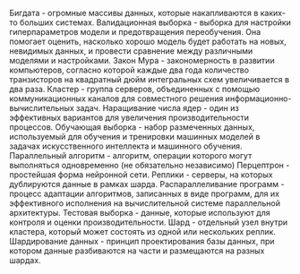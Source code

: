 Бигдата - огромные массивы данных, которые накапливаются в каких-то больших системах.
Валидационная выборка - выборка для настройки гиперпараметров модели и предотвращения переобучения. Она помогает оценить, насколько хорошо модель будет работать на новых, невидимых данных, и провести сравнение между различными моделями и настройками.
Закон Мура - закономерность в развитии компьютеров, согласно которой каждые два года количество транзисторов на квадратный дюйм интегральных схем увеличивается в два раза.
Кластер - группа серверов, объединенных с помощью коммуникационных каналов для совместного решения информационно-вычислительных задач.
Наращивание числа ядер - один из эффективных вариантов для увеличения производительности процессов.
Обучающая выборка - набор размеченных данных, используемый для обучения и тренировки машинных моделей в задачах искусственного интеллекта и машинного обучения.
Параллельный алгоритм - алгоритм, операции которого могут выполняться одновременно (не обязательно независимо)
Перцептрон - простейшая форма нейронной сети.
Реплики - серверы, на которых дублируются данные в рамках шарда.
Распараллеливание программ - процесс адаптации алгоритмов, записанных в виде программ, для их эффективного исполнения на вычислительной системе параллельной архитектуры.
Тестовая выборка - данные, которые используют для контроля и оценки производительности.
Шард - отдельный узел внутри кластера, который может состоять из одной или нескольких реплик.
Шардирование данных - принцип проектирования базы данных, при котором данные разбиваются на части и размещаются на разных шардах.
